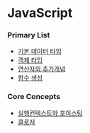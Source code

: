 # JavaScript
### Primary List
- [기본 데이터 타입](./기본데이터타입.md)
- [객체 타입](./객체타입.md)
- [연산자외 추가개념](./연산자외추가개념.md)
- [함수 생성](./함수생성.md)

### Core Concepts
- [실행컨텍스트와 호이스팅](./자바스크립트%20핵심%20개념%20(실행컨텍스트와%20호이스팅).md)
- [클로저](./자바스크립트%20핵심개념(클로저).md)